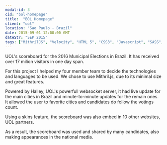```yaml
---
modal-id: 3
cid: "bol-homepage"
title:  "BOL Homepage"
client: "uol"
location: "Sao Paulo - Brazil"
date: 2015-09-01 12:00:00 GMT
dateStr: "SEP 2015"
tags: ["MithrilJS", "Velocity", "HTML 5", "CSS3", "Javascript", "SASS", "Grunt", "ES6", "ECMAScript 2015", "ECMAScript 2016", "Gulp", "Browserify"]
---
```

UOL's scoreboard for the 2016 Municipal Elections in Brazil. It has received over 17 milion visitors in one day span.

For this project I helped my four member team to decide the technologies and languages to be used. We chose to use Mithril.js, due to its minimal size and great features.

Powered by Halley, UOL's powerfull websocket server, it had live update for the main cities in Brazil and minute-to-minute updates for the remain ones. It allowed the user to favorite cities and candidates do follow the votings count.

Using a skins feature, the scoreboard was also embed in 10 other websites, UOL partners.

As a result, the scoreboard was used and shared by many candidates, also making appearances in the national media.

